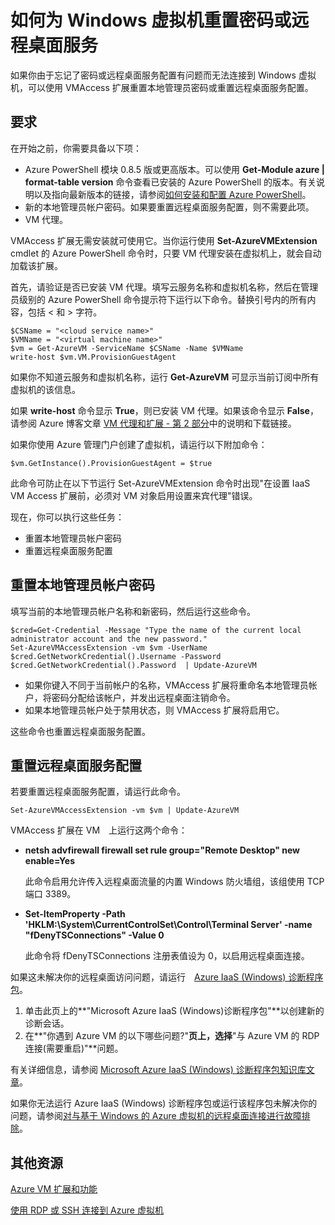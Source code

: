 <properties 
	pageTitle="如何为 Windows 虚拟机重置密码或远程桌面服务" 
	description="使用 PowerShell 命令快速为 Windows 虚拟机重置本地管理员密码或远程桌面服务。" 
	services="virtual-machines" 
	documentationCenter="" 
	authors="JoeDavies-MSFT" 
	manager="timlt" 
	editor=""/>
	
<tags ms.service="virtual-machines" ms.date="03/25/2015" wacn.date="04/11/2015"/>


# 如何为 Windows 虚拟机重置密码或远程桌面服务

如果你由于忘记了密码或远程桌面服务配置有问题而无法连接到 Windows 虚拟机，可以使用 VMAccess 扩展重置本地管理员密码或重置远程桌面服务配置。
 
## 要求

在开始之前，你需要具备以下项：

- Azure PowerShell 模块 0.8.5 版或更高版本。可以使用 **Get-Module azure | format-table version** 命令查看已安装的 Azure PowerShell 的版本。有关说明以及指向最新版本的链接，请参阅[如何安装和配置 Azure PowerShell](/documentation/articles/powershell-install-configure)。 
- 新的本地管理员帐户密码。如果要重置远程桌面服务配置，则不需要此项。 
- VM 代理。 

VMAccess 扩展无需安装就可使用它。当你运行使用 **Set-AzureVMExtension** cmdlet 的 Azure PowerShell 命令时，只要 VM 代理安装在虚拟机上，就会自动加载该扩展。
 
首先，请验证是否已安装 VM 代理。填写云服务名称和虚拟机名称，然后在管理员级别的 Azure PowerShell 命令提示符下运行以下命令。替换引号内的所有内容，包括 < 和 > 字符。

	$CSName = "<cloud service name>"
	$VMName = "<virtual machine name>"
	$vm = Get-AzureVM -ServiceName $CSName -Name $VMName 
	write-host $vm.VM.ProvisionGuestAgent

如果你不知道云服务和虚拟机名称，运行 **Get-AzureVM** 可显示当前订阅中所有虚拟机的该信息。

如果 **write-host** 命令显示 **True**，则已安装 VM 代理。如果该命令显示 **False**，请参阅 Azure 博客文章 [VM 代理和扩展 - 第 2 部分](http://azure.microsoft.com/blog/2014/04/15/vm-agent-and-extensions-part-2)中的说明和下载链接。

如果你使用 Azure 管理门户创建了虚拟机，请运行以下附加命令：

	$vm.GetInstance().ProvisionGuestAgent = $true

此命令可防止在以下节运行 Set-AzureVMExtension 命令时出现"在设置 IaaS VM Access 扩展前，必须对 VM 对象启用设置来宾代理"错误。 

现在，你可以执行这些任务：

- 重置本地管理员帐户密码
- 重置远程桌面服务配置

## 重置本地管理员帐户密码

填写当前的本地管理员帐户名称和新密码，然后运行这些命令。

	$cred=Get-Credential -Message "Type the name of the current local administrator account and the new password."	
	Set-AzureVMAccessExtension -vm $vm -UserName $cred.GetNetworkCredential().Username -Password $cred.GetNetworkCredential().Password  | Update-AzureVM

- 如果你键入不同于当前帐户的名称，VMAccess 扩展将重命名本地管理员帐户，将密码分配给该帐户，并发出远程桌面注销命令。
- 如果本地管理员帐户处于禁用状态，则 VMAccess 扩展将启用它。
 
这些命令也重置远程桌面服务配置。

## 重置远程桌面服务配置

若要重置远程桌面服务配置，请运行此命令。

	Set-AzureVMAccessExtension -vm $vm | Update-AzureVM

VMAccess 扩展在 VM　上运行这两个命令：

- **netsh advfirewall firewall set rule group="Remote Desktop" new enable=Yes**

	此命令启用允许传入远程桌面流量的内置 Windows 防火墙组，该组使用 TCP 端口 3389。

- **Set-ItemProperty -Path 'HKLM:\System\CurrentControlSet\Control\Terminal Server' -name "fDenyTSConnections" -Value 0**

	此命令将 fDenyTSConnections 注册表值设为 0，以启用远程桌面连接。

如果这未解决你的远程桌面访问问题，请运行　[Azure IaaS (Windows) 诊断程序包](https://home.diagnostics.support.microsoft.com/SelfHelp?knowledgebaseArticleFilter=2976864)。 

1.	单击此页上的**"Microsoft Azure IaaS (Windows)诊断程序包"**以创建新的诊断会话。
2.	在**"你遇到 Azure VM 的以下哪些问题?"**页上，选择**"与 Azure VM 的 RDP 连接(需要重启)"**问题。 

有关详细信息，请参阅 [Microsoft Azure IaaS (Windows) 诊断程序包知识库文章](https://support.microsoft.com/zh-CN/kb/2976864)。 

如果你无法运行 Azure IaaS (Windows) 诊断程序包或运行该程序包未解决你的问题，请参阅[对与基于 Windows 的 Azure 虚拟机的远程桌面连接进行故障排除](/documentation/articles/virtual-machines-troubleshoot-remote-desktop-connections)。


## 其他资源

[Azure VM 扩展和功能](https://msdn.microsoft.com/zh-CN/library/azure/dn606311.aspx)

[使用 RDP 或 SSH 连接到 Azure 虚拟机](https://msdn.microsoft.com/zh-CN/library/azure/dn535788.aspx)



<!--HONumber=51-->